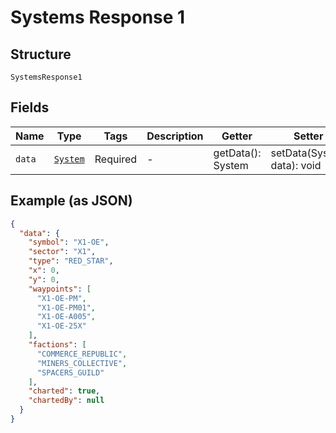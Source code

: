 
# Systems Response 1

## Structure

`SystemsResponse1`

## Fields

| Name | Type | Tags | Description | Getter | Setter |
|  --- | --- | --- | --- | --- | --- |
| `data` | [`System`](../../doc/models/system.md) | Required | - | getData(): System | setData(System data): void |

## Example (as JSON)

```json
{
  "data": {
    "symbol": "X1-OE",
    "sector": "X1",
    "type": "RED_STAR",
    "x": 0,
    "y": 0,
    "waypoints": [
      "X1-OE-PM",
      "X1-OE-PM01",
      "X1-OE-A005",
      "X1-OE-25X"
    ],
    "factions": [
      "COMMERCE_REPUBLIC",
      "MINERS_COLLECTIVE",
      "SPACERS_GUILD"
    ],
    "charted": true,
    "chartedBy": null
  }
}
```

